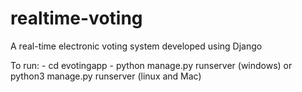 # realtime-voting
A real-time electronic voting system developed using Django

To run:
    - cd evotingapp
    - python manage.py runserver (windows) or python3 manage.py runserver (linux and Mac)
